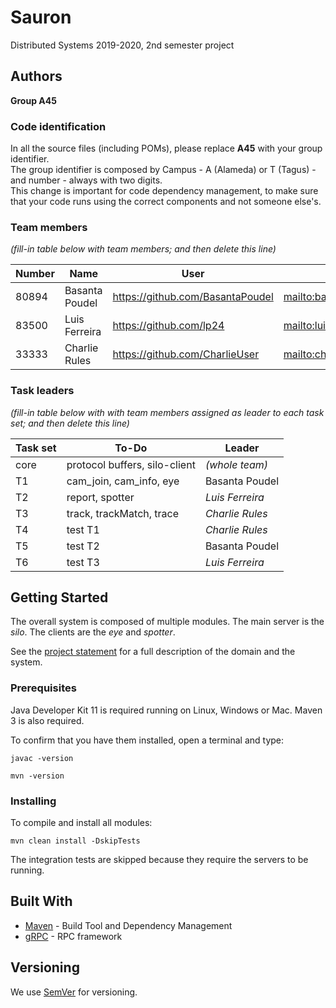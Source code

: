 # Sauron

Distributed Systems 2019-2020, 2nd semester project


## Authors

**Group A45**

### Code identification

In all the source files (including POMs), please replace __A45__ with your group identifier.  
The group identifier is composed by Campus - A (Alameda) or T (Tagus) - and number - always with two digits.  
This change is important for code dependency management, to make sure that your code runs using the correct components and not someone else's.

### Team members

*(fill-in table below with team members; and then delete this line)*  

| Number | Name              | User                                | Email                                        |
| -------|-------------------|-------------------------------------| ---------------------------------------------|
| 80894  | Basanta Poudel    | <https://github.com/BasantaPoudel>  | <mailto:basanta.poudel@tecnico.ulisboa.pt>   |
| 83500  | Luis Ferreira     | <https://github.com/lp24>           | <mailto:luis.pedro.f@tecnico.ulisboa.pt>     |
| 33333  | Charlie Rules     | <https://github.com/CharlieUser>    | <mailto:charlie@tecnico.ulisboa.pt>          |

### Task leaders

*(fill-in table below with with team members assigned as leader to each task set; and then delete this line)*  

| Task set | To-Do                         | Leader              |
| ---------|-------------------------------| --------------------|
| core     | protocol buffers, silo-client | _(whole team)_      |
| T1       | cam_join, cam_info, eye       | Basanta Poudel      |
| T2       | report, spotter               | _Luis Ferreira_     |
| T3       | track, trackMatch, trace      | _Charlie Rules_     |
| T4       | test T1                       | _Charlie Rules_     |
| T5       | test T2                       | Basanta Poudel      |
| T6       | test T3                       | _Luis Ferreira_     |


## Getting Started

The overall system is composed of multiple modules.
The main server is the _silo_.
The clients are the _eye_ and _spotter_.

See the [project statement](https://github.com/tecnico-distsys/Sauron/blob/master/README.md) for a full description of the domain and the system.

### Prerequisites

Java Developer Kit 11 is required running on Linux, Windows or Mac.
Maven 3 is also required.

To confirm that you have them installed, open a terminal and type:

```
javac -version

mvn -version
```

### Installing

To compile and install all modules:

```
mvn clean install -DskipTests
```

The integration tests are skipped because they require the servers to be running.


## Built With

* [Maven](https://maven.apache.org/) - Build Tool and Dependency Management
* [gRPC](https://grpc.io/) - RPC framework


## Versioning

We use [SemVer](http://semver.org/) for versioning. 
